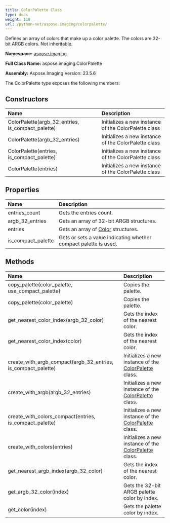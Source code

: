 ```yaml
---
title: ColorPalette Class
type: docs
weight: 110
url: /python-net/aspose.imaging/colorpalette/
---
```


Defines an array of colors that make up a color palette. The colors are 32-bit ARGB colors. Not inheritable.

**Namespace:** [aspose.imaging](/imaging/python-net/aspose.imaging/)

**Full Class Name:** aspose.imaging.ColorPalette

**Assembly:**  Aspose.Imaging Version: 23.5.6

The ColorPalette type exposes the following members:
## **Constructors**
|**Name**|**Description**|
| :- | :- |
|ColorPalette(argb_32_entries, is_compact_palette)|Initializes a new instance of the ColorPalette class|
|ColorPalette(argb_32_entries)|Initializes a new instance of the ColorPalette class|
|ColorPalette(entries, is_compact_palette)|Initializes a new instance of the ColorPalette class|
|ColorPalette(entries)|Initializes a new instance of the ColorPalette class|
## **Properties**
|**Name**|**Description**|
| :- | :- |
|entries_count|Gets the entries count.|
|argb_32_entries|Gets an array of 32-bit ARGB structures.|
|entries|Gets an array of [Color](/imaging/python-net/aspose.imaging/color/) structures.|
|is_compact_palette|Gets or sets a value indicating whether compact palette is used.|
## **Methods**
|**Name**|**Description**|
| :- | :- |
|copy_palette(color_palette, use_compact_palette)|Copies the palette.|
|copy_palette(color_palette)|Copies the palette.|
|get_nearest_color_index(argb_32_color)|Gets the index of the nearest color.|
|get_nearest_color_index(color)|Gets the index of the nearest color.|
|create_with_argb_compact(argb_32_entries, is_compact_palette)|Initializes a new instance of the [ColorPalette](/imaging/python-net/aspose.imaging/colorpalette/) class.|
|create_with_argb(argb_32_entries)|Initializes a new instance of the [ColorPalette](/imaging/python-net/aspose.imaging/colorpalette/) class.|
|create_with_colors_compact(entries, is_compact_palette)|Initializes a new instance of the [ColorPalette](/imaging/python-net/aspose.imaging/colorpalette/) class.|
|create_with_colors(entries)|Initializes a new instance of the [ColorPalette](/imaging/python-net/aspose.imaging/colorpalette/) class.|
|get_nearest_argb_index(argb_32_color)|Gets the index of the nearest color.|
|get_argb_32_color(index)|Gets the 32-bit ARGB palette color by index.|
|get_color(index)|Gets the palette color by index.|
